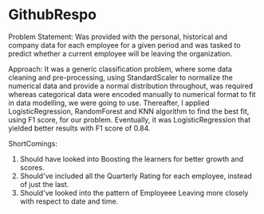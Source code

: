 # GithubRespo
Problem Statement: Was provided with the personal, historical and company data for each employee for a given period and was tasked to predict whether a current employee will be leaving the organization.

Approach: It was a generic classification problem, where some data cleaning and pre-processing, using StandardScaler to normalize the numerical data and provide a normal distribution throughout, was required whereas categorical data were encoded manually to numerical format to fit in data modelling, we were going to use.
Thereafter, I applied LogisticRegression, RandomForest and KNN algorithm to find the best fit, using F1 score, for our problem. Eventually, it was LogisticRegression that yielded better results with F1 score of 0.84. 

ShortComings: 
1. Should have looked into Boosting the learners for better growth and scores.
2. Should've included all the Quarterly Rating for each employee, instead of just the last.
3. Should've looked into the pattern of Employeee Leaving more closely with respect to date and time.



